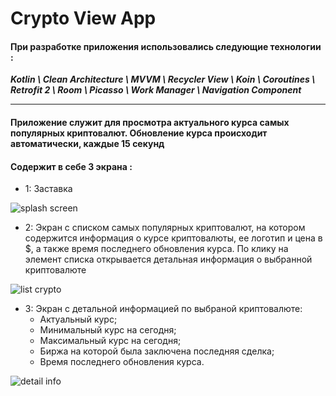 # Crypto View App
#### При разработке приложения использовались следующие технологии :
***Kotlin \ Clean Architecture \ MVVM \ Recycler View \ Koin \ Coroutines \ Retrofit 2 \ Room \ Picasso \ Work Manager \ Navigation Component***

___
#### Приложение служит для просмотра актуального курса самых популярных криптовалют. Обновление курса происходит автоматически, каждые 15 секунд
#### Содержит в себе 3 экрана :
- 1: Заставка

![splash screen](https://sun9-82.userapi.com/impg/eklM46JQ3yvLCZT4hB8d9m0MVaYfajWEHz0eJQ/8jYWI6wOYYc.jpg?size=383x604&quality=96&sign=eab1970853907af5f1f0d88c42698054&type=album)

- 2: Экран с списком самых популярных криптовалют, на котором содержится информация о курсе криптовалюты, ее логотип и 
 цена в $, а также время последнего обновления курса. По клику на элемент списка открывается детальная информация о выбранной криптовалюте


![list crypto](https://psv4.userapi.com/c520036/u38326722/docs/d34/c23826e9e5d0/video1987749073_2.gif?extra=qfSoPaPxlater6LbgsTpQTZcsagc6pAoaV79ebrUmCzZl_bk82e411hMGyKU5BTPWrYTE1GPtE5Aa27gfqlaIjscjV1VKYwHa5DszdYdp3qsjyHB-3jEwevpgxxyqOB69qQu7KNACPTfwXpJHw7NYkE)


- 3: Экран с детальной информацией по выбраной криптовалюте:
  + Актуальный курс;
  + Минимальный курс на сегодня;
  + Максимальный курс на сегодня;
  + Биржа на которой была заключена последняя сделка;
  + Время последнего обновления курса.

![detail info](https://sun9-57.userapi.com/impg/te5S5YEd3h85M94tUV3Thp7PWjyJnqA6iNTggQ/sCOypWmpC4M.jpg?size=371x594&quality=96&sign=0c7e7cfb75efdb571c01fa19f1d705dc&type=album)
